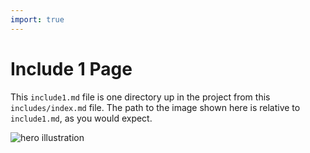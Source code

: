 ```yaml
---
import: true
---
```


# Include 1 Page

This `include1.md` file is one directory up in the project from this `includes/index.md` file.
The path to the image shown here is relative to `include1.md`, as you would expect.

![hero illustration](hero-illustration.png)
